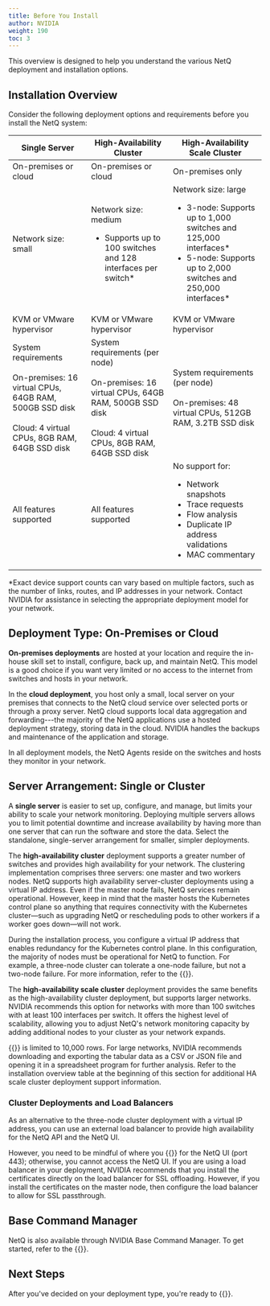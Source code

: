 ```yaml
---
title: Before You Install
author: NVIDIA
weight: 190
toc: 3
---
```


This overview is designed to help you understand the various NetQ deployment and installation options. 

## Installation Overview

Consider the following deployment options and requirements before you install the NetQ system: <!--add BCM column?-->

| Single Server | High-Availability Cluster| High-Availability Scale Cluster |
| --- | --- | --- |
| On-premises or cloud | On-premises or cloud | On-premises only |
| Network size: small<ul></ul>| Network size: medium<ul><li>Supports up to 100 switches and 128 interfaces per switch*</li></ul>|  Network size: large<ul><li>3-node: Supports up to 1,000 switches and 125,000 interfaces* </li><li>5-node: Supports up to 2,000 switches and 250,000 interfaces* </li></ul>|
| KVM or VMware hypervisor | KVM or VMware hypervisor | KVM or VMware hypervisor |
| System requirements<br><br> On-premises: 16 virtual CPUs, 64GB RAM, 500GB SSD disk<br><br>Cloud: 4 virtual CPUs, 8GB RAM, 64GB SSD disk | System requirements (per node)<br><br> On-premises: 16 virtual CPUs, 64GB RAM, 500GB SSD disk<br><br>Cloud: 4 virtual CPUs, 8GB RAM, 64GB SSD disk |  System requirements (per node)<br><br>On-premises: 48 virtual CPUs, 512GB RAM, 3.2TB SSD disk|
| All features supported | All features supported|  No support for:<ul><li>Network snapshots</li><li>Trace requests</li><li>Flow analysis</li><li>Duplicate IP address validations</li><li>MAC commentary</li></ul>|

*Exact device support counts can vary based on multiple factors, such as the number of links, routes, and IP addresses in your network. Contact NVIDIA for assistance in selecting the appropriate deployment model for your network.


## Deployment Type: On-Premises or Cloud

**On-premises deployments** are hosted at your location and require the in-house skill set to install, configure, back up, and maintain NetQ. This model is a good choice if you want very limited or no access to the internet from switches and hosts in your network. 

In the **cloud deployment**, you host only a small, local server on your premises that connects to the NetQ cloud service over selected ports or through a proxy server. NetQ cloud supports local data aggregation and forwarding---the majority of the NetQ applications use a hosted deployment strategy, storing data in the cloud. NVIDIA handles the backups and maintenance of the application and storage.

In all deployment models, the NetQ Agents reside on the switches and hosts they monitor in your network.

## Server Arrangement: Single or Cluster

A **single server** is easier to set up, configure, and manage, but limits your ability to scale your network monitoring. Deploying multiple servers allows you to limit potential downtime and increase availability by having more than one server that can run the software and store the data. Select the standalone, single-server arrangement for smaller, simpler deployments.

The **high-availability cluster** deployment supports a greater number of switches and provides high availability for your network. The clustering implementation comprises three servers: one master and two workers nodes. NetQ supports high availability server-cluster deployments using a virtual IP address. Even if the master node fails, NetQ services remain operational. However, keep in mind that the master hosts the Kubernetes control plane so anything that requires connectivity with the Kubernetes cluster&mdash;such as upgrading NetQ or rescheduling pods to other workers if a worker goes down&mdash;will not work.

During the installation process, you configure a virtual IP address that enables redundancy for the Kubernetes control plane. In this configuration, the majority of nodes must be operational for NetQ to function. For example, a three-node cluster can tolerate a one-node failure, but not a two-node failure. For more information, refer to the {{<exlink url="https://etcd.io/docs/v3.3/faq/" text="etcd documentation">}}.

The **high-availability scale cluster** deployment provides the same benefits as the high-availability cluster deployment, but supports larger networks. NVIDIA recommends this option for networks with more than 100 switches with at least 100 interfaces per switch. It offers the highest level of scalability, allowing you to adjust NetQ's network monitoring capacity by adding additional nodes to your cluster as your network expands. 

 {{<link title="Access Data with Cards/#table-settings" text="Tabular data in the UI">}} is limited to 10,000 rows. For large networks, NVIDIA recommends downloading and exporting the tabular data as a CSV or JSON file and opening it in a spreadsheet program for further analysis. Refer to the installation overview table at the beginning of this section for additional HA scale cluster deployment support information. 

### Cluster Deployments and Load Balancers

As an alternative to the three-node cluster deployment with a virtual IP address, you can use an external load balancer to provide high availability for the NetQ API and the NetQ UI.

However, you need to be mindful of where you {{<link title="Install a Custom Signed Certificate" text="install the certificates">}} for the NetQ UI (port 443); otherwise, you cannot access the NetQ UI. If you are using a load balancer in your deployment, NVIDIA recommends that you install the certificates directly on the load balancer for SSL offloading. However, if you install the certificates on the master node, then configure the load balancer to allow for SSL passthrough.

## Base Command Manager

NetQ is also available through NVIDIA Base Command Manager. To get started, refer to the {{<exlink url="https://docs.nvidia.com/base-command-manager/#product-manuals" text="Base Command Manager administrator and containerization manuals">}}.

## Next Steps

After you've decided on your deployment type, you're ready to {{<link title="Install the NetQ System" text="install NetQ">}}.